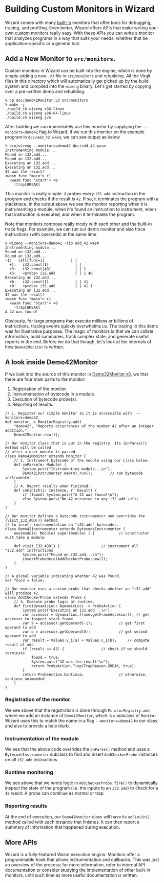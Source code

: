 # Building Custom Monitors in Wizard

Wizard comes with many [built-in](Monitors.md) monitors that offer tools for debugging, tracing, and profiling.
Even better, Wizard offers APIs that make writing your own custom monitors really easy.
With these APIs you can write a monitor that analyzes programs in a way that suits your needs, whether that be application-specific or a general tool.

## Add a New Monitor to `src/monitors`.

Custom monitors in Wizard can be built into the engine, which is done by simply adding a new `.v3` file in `src/monitors` and rebuilding.
All the Virgil files in this directory which will automatically get picked up by the build system and compiled into the `wizeng` binary.
Let's get started by copying over a pre-written demo and rebuilding.

```
% cp doc/Demo42Monitor.v3 src/monitors
% make -j
./build.sh wizeng x86-linux
./build.sh wizeng x86-64-linux
./build.sh wizeng jvm
```

After building we can immediately use this monitor by supplying the `--monitors=demo42` flag to Wizard.
If we run this monitor on the example program in `doc/add_42.wasm`, we can see output as below.

```
% bin/wizeng --monitors=demo42 doc/add_42.wasm
Instrumenting module...
Found an i32.add...
Found an i32.add...
Executing an i32.add...
Executing an i32.add...
42 was the result!
<wasm func "main"> +1
  <wasm func "start"> +8
    !trap[BREAK]
```

This monitor is really simple: it probes every `i32.add` instruction in the program and checks if the result is `42`.
If so, it terminates the program with a stacktrace.
In the output above we see the monitor reporting when it is instrumenting a module, when it's found an instruction to instrument, when that instruction is executed, and when it terminates the program.

Note that monitors compose really nicely with each other and the built-in trace flags.
For example, we can run our demo monitor and also trace instructions (with operands) at the same time:

```
% wizeng --monitors=demo42 -tio add_42.wasm 
Instrumenting module...
Found an i32.add...
Found an i32.add...
+1:   call[func=1]            | |
  +1:   i32.const[1]            | |
  +3:   i32.const[40]           | | 1
  +5:   <probe> i32.add         | | 1 40
Executing an i32.add...
  +6:   i32.const[1]            | | 41
  +8:   <probe> i32.add         | | 41 1
Executing an i32.add...
42 was the result!
<wasm func "main"> +1
  <wasm func "start"> +8
    !trap[BREAK]
A 42 was found!
```

Obviously, for large programs that execute millions or billions of instructions, tracing events quickly overwhelms us.
The tracing in this demo was for illustrative purposes.
The magic of monitors is that we can collate information, build summaries, track complex state, and generate useful reports in the end.
Before we do that though, let's look at the internals of how `Demo42Monitor` is written.

## A look inside Demo42Monitor

If we look into the source of this monitor in [Demo32Monitor.v3](./Demo42Monitor.v3), we that there are four main parts to the monitor:

  1. Registration of the monitor.
  2. Instrumentation of bytecode in a module.
  3. Execution of bytecode probe(s).
  4. Reporting of results.

```
// 1. Register our simple monitor so it is accessible with  --monitors=demo42
def monitor_ = MonitorRegistry.add(
	"demo42", "Reports occurrences of the number 42 after an integer addition.",
	Demo42Monitor.new());

// Our monitor class that is put in the registry. Its {onParse()} method will be called
// after a user module is parsed.
class Demo42Monitor extends Monitor {
	// 2. Instrument bytecode of the module using our class below.
	def onParse(m: Module) {
		System.puts("Instrumenting module...\n");
		Demo42Instrumenter.new(m).run();		// run bytecode instrumenter
	}
	// 4. Report results when finished.
	def onFinish(i: Instance, r: Result) {
		if (found) System.puts("A 42 was found!\n");
		else System.puts("No 42 occurred in any i32.add.\n");
	}
}

// Our monitor defines a bytecode instrumenter and overrides the {visit_I32_ADD()} method
// to insert instrumentation on "i32.add" bytecodes.
class Demo42Instrumenter extends BytecodeInstrumenter {
	new(module: Module) super(module) { }			// constructor must take a module

	def visit_I32_ADD() {					// instrument all "i32.add" instructions
		System.puts("Found an i32.add...\n");
		insertProbeHere(AddCheckerProbe.new());
	}
}

// A global variable indicating whether 42 was found.
var found = false;

// Our monitor uses a custom probe that checks whether an "i32.add" will produce 42.
class AddCheckerProbe extends Probe {
	// 3. Execute probe logic at runtime.
	def fire(dynamicLoc: DynamicLoc) -> ProbeAction {
		System.puts("Executing an i32.add...\n");
		var accessor = dynamicLoc.frame.getFrameAccessor();	// get accessor to inspect stack frame
		var a = accessor.getOperand(-1);			// get first operand to add
		var b = accessor.getOperand(0);				// get second operand to add
		var result = Values.v_i(a) + Values.v_i(b);		// compute result of add
		if (result == 42) {					// check if we should terminate
			found = true;
			System.puts("42 was the result!\n");
			return ProbeAction.Trap(TrapReason.BREAK, true);
		}
		return ProbeAction.Continue;				// otherwise, continue unimpeded
	}
}
```

### Registration of the monitor

We see above that the registration is done through `MonitorRegistry.add`, where we add an instance of `Demo42Monitor`, which is a subclass of `Monitor`.
Wizard uses this to match the name in a flag `--monitors=demo42` to our class, and also to provide a help blurb.

### Instrumentation of the module

We see that the above code overrides the `onParse()` method and uses a `BytecodeInstrumenter` subclass to find and insert `AddCheckerProbe` instances on all `i32.add` instructions.

### Runtime monitoring

We see above that we wrote logic in `AddCheckerProbe.fire()` to dynamically inspect the state of the program (i.e. the inputs to an `i32.add`) to check for a `42` result.
A probe can continue as normal or trap.

### Reporting results

At the end of execution, our `Demo42Monitor` class will have its `onFinish()` method called with each instance that finishes.
It can then report a summary of information that happened during execution.

## More APIs

Wizard is a fully-featured Wasm execution engine.
Monitors offer a programmable hook that allows instrumentation and callbacks.
This was just an overview of the process; for more information, refer to internal API documentation or consider studying the implementation of other built-in monitors, until such time as more useful documentation is written.


